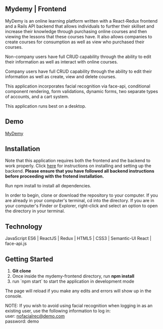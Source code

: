 ## Mydemy | Frontend
MyDemy is an online learning platform written with a React-Redux frontend and a Rails API backend that allows individuals to further their skillset and increase their knowledge through purchasing online courses and then viewing the lessons that these courses have. It also allows companies to create courses for consumption as well as view who purchased their courses.

Non-company users have full CRUD capability through the ability to edit their information as well as interact with online courses.

Company users have full CRUD capability through the ability to edit their information as well as create, view and delete courses.

This application incorporates facial recognition via face-api, conditional component rendering, form validations, dynamic forms, two separate types of accounts, and a cart system.

This application runs best on a desktop.

## Demo
<a href="https://www.youtube.com/watch?v=mbfqRm0EfKI">MyDemy</a>

## Installation

Note that this application requires both the frontend and the backend to work properly. Click <a href="https://github.com/sdornel/mydemy-backend">here</a> for instructions on installing and setting up the backend. <strong>Please ensure that you have followed all backend instructions before proceeding with the frotend installation.</strong>

Run npm install to install all dependencies.

In order to begin, clone or download the repository to your computer. If you are already in your computer's terminal, cd into the directory. If you are in your computer's Finder or Explorer, right-click and select an option to open the directory in your terminal.

## Technology
JavaScript ES6 | ReactJS | Redux | HTML5 | CSS3 | Semantic-UI React | face-api.js

## Getting Started
<ol>
  <li><strong>Git clone</strong></li>
  <li>Once inside the mydemy-frontend directory, run <strong>npm install</strong></li>
  <li>run `npm start` to start the application in development mode</li>
</ol>

  The page will reload if you make any edits and errors will show up in the console.
  
NOTE: If you wish to avoid using facial recognition when logging in as an existing user, use the following information to log in:
<br />
user: nofacialrec@demo.com
<br />
password: demo
